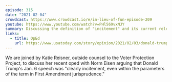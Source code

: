 ```yaml
---
episode: 315
date: "2021-02-04"
crowdcast: https://www.crowdcast.io/e/in-lieu-of-fun-episode-209
youtube: https://www.youtube.com/watch?v=PHl569vxNJY
summary: Discussing the definition of "incitement" and its current relevancy
links:
  - title: OpEd
    url: https://www.usatoday.com/story/opinion/2021/02/03/donald-trump-incited-capitol-attack-by-any-legal-test-column/4370622001/
---
```

We are joined by Katie Reisner, outside counsel to the Voter Protection
Project, to discuss her recent oped with Norm Eisen arguing that Donald Trump's
Jan. 6 speech was "clearly incitement, even within the parameters of the term
in First Amendment jurisprudence."
